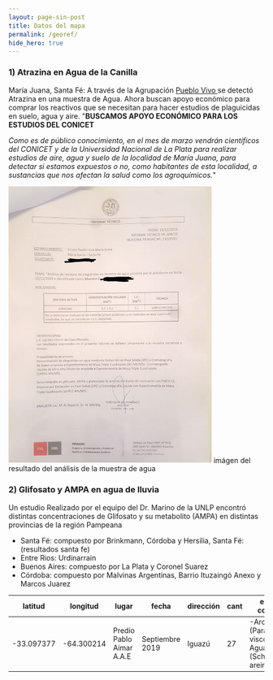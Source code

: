 ```yaml
---
layout: page-sin-post
title: Datos del mapa
permalink: /georef/
hide_hero: true
---
```


### 1) Atrazina en Agua de la Canilla
María Juana, Santa Fé: A través de la Agrupación <a href="https://www.facebook.com/Pueblo-Vivo-Mar%C3%ADa-Juana-105321714169305/"> Pueblo Vivo </a> se detectó Atrazina en una muestra de Agua. Ahora buscan apoyo económico para comprar los reactivos que se necesitan para hacer estudios de plaguicidas en suelo, agua y aire.
"__BUSCAMOS APOYO ECONÓMICO PARA LOS ESTUDIOS DEL CONICET__

_Como es de público conocimiento, en el mes de marzo vendrán científicos del CONICET y de la Universidad Nacional de La Plata para realizar estudios de aire, agua y suelo de la localidad de María Juana, para detectar si estamos expuestos o no, como habitantes de esta localidad, a sustancias que nos afectan la salud como los agroquímicos._"

<img width="400" src="img/atrazinajpg"/>
imágen del resultado del análisis de la muestra de agua

### 2) Glifosato y AMPA en agua de lluvia
Un estudio Realizado por el equipo del Dr. Marino de la UNLP encontró distintas concentraciones de Glifosato y su metabolito (AMPA) en distintas provincias de la región Pampeana
- Santa Fé: compuesto por Brinkmann, Córdoba y Hersilia, Santa Fé: (resultados santa fe)
- Entre Rios: Urdinarrain 
- Buenos Aires: compuesto por La Plata y Coronel Suarez
- Córdoba: compuesto por Malvinas Argentinas, Barrio Ituzaingó Anexo y Marcos Juarez





latitud|longitud|lugar|fecha|dirección|cant|especies colocadas|imagenes|
-------|---------|----|-----|---------|----|------------------|--------|
-33.097377|-64.300214|Predio Pablo Aimar A.A.E|Septiembre 2019|Iguazú|27|-Arca (Parasenegallia visco) -Aguaribay (Schinus areira)|respeto.org.ar/tequieroverde/img/AAE.jpg
